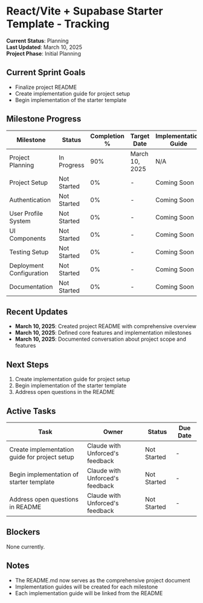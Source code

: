 # React/Vite + Supabase Starter Template - Tracking

**Current Status**: Planning  
**Last Updated**: March 10, 2025  
**Project Phase**: Initial Planning

## Current Sprint Goals

- Finalize project README
- Create implementation guide for project setup
- Begin implementation of the starter template

## Milestone Progress

| Milestone | Status | Completion % | Target Date | Implementation Guide |
|-----------|--------|--------------|------------|----------------------|
| Project Planning | In Progress | 90% | March 10, 2025 | N/A |
| Project Setup | Not Started | 0% | - | Coming Soon |
| Authentication | Not Started | 0% | - | Coming Soon |
| User Profile System | Not Started | 0% | - | Coming Soon |
| UI Components | Not Started | 0% | - | Coming Soon |
| Testing Setup | Not Started | 0% | - | Coming Soon |
| Deployment Configuration | Not Started | 0% | - | Coming Soon |
| Documentation | Not Started | 0% | - | Coming Soon |

## Recent Updates

- **March 10, 2025**: Created project README with comprehensive overview
- **March 10, 2025**: Defined core features and implementation milestones
- **March 10, 2025**: Documented conversation about project scope and features

## Next Steps

1. Create implementation guide for project setup
2. Begin implementation of the starter template
3. Address open questions in the README

## Active Tasks

| Task | Owner | Status | Due Date |
|------|-------|--------|----------|
| Create implementation guide for project setup | Claude with Unforced's feedback | Not Started | - |
| Begin implementation of starter template | Claude with Unforced's feedback | Not Started | - |
| Address open questions in README | Claude with Unforced's feedback | Not Started | - |

## Blockers

None currently.

## Notes

- The README.md now serves as the comprehensive project document
- Implementation guides will be created for each milestone
- Each implementation guide will be linked from the README 